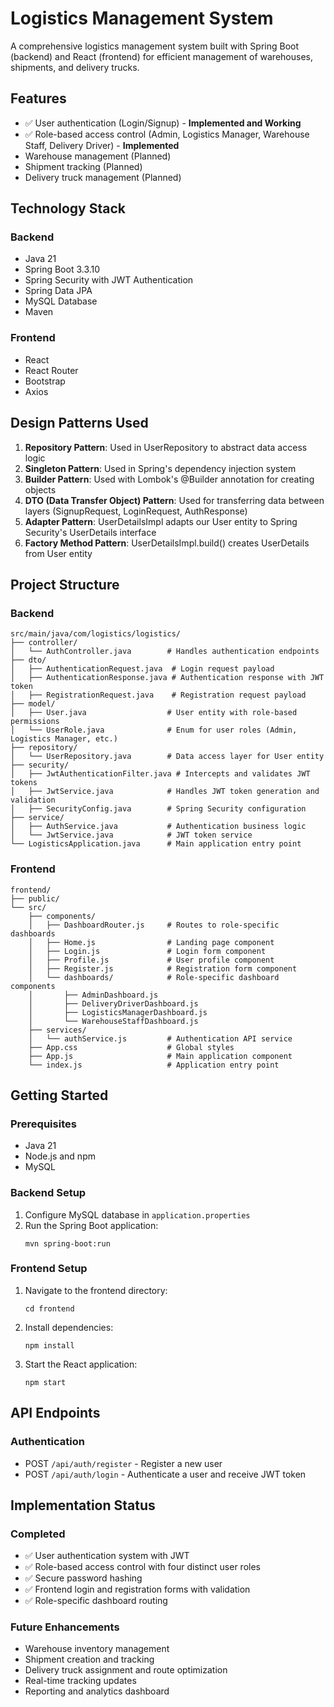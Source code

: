 # Logistics Management System

A comprehensive logistics management system built with Spring Boot (backend) and React (frontend) for efficient management of warehouses, shipments, and delivery trucks.

## Features

- ✅ User authentication (Login/Signup) - **Implemented and Working**
- ✅ Role-based access control (Admin, Logistics Manager, Warehouse Staff, Delivery Driver) - **Implemented**
- Warehouse management (Planned)
- Shipment tracking (Planned)
- Delivery truck management (Planned)

## Technology Stack

### Backend
- Java 21
- Spring Boot 3.3.10
- Spring Security with JWT Authentication
- Spring Data JPA
- MySQL Database
- Maven

### Frontend
- React
- React Router
- Bootstrap
- Axios

## Design Patterns Used

1. **Repository Pattern**: Used in UserRepository to abstract data access logic
2. **Singleton Pattern**: Used in Spring's dependency injection system
3. **Builder Pattern**: Used with Lombok's @Builder annotation for creating objects
4. **DTO (Data Transfer Object) Pattern**: Used for transferring data between layers (SignupRequest, LoginRequest, AuthResponse)
5. **Adapter Pattern**: UserDetailsImpl adapts our User entity to Spring Security's UserDetails interface
6. **Factory Method Pattern**: UserDetailsImpl.build() creates UserDetails from User entity

## Project Structure

### Backend
```
src/main/java/com/logistics/logistics/
├── controller/
│   └── AuthController.java        # Handles authentication endpoints
├── dto/
│   ├── AuthenticationRequest.java  # Login request payload
│   ├── AuthenticationResponse.java # Authentication response with JWT token
│   ├── RegistrationRequest.java    # Registration request payload
├── model/
│   ├── User.java                  # User entity with role-based permissions
│   └── UserRole.java              # Enum for user roles (Admin, Logistics Manager, etc.)
├── repository/
│   └── UserRepository.java        # Data access layer for User entity
├── security/
│   ├── JwtAuthenticationFilter.java # Intercepts and validates JWT tokens
│   ├── JwtService.java            # Handles JWT token generation and validation
│   ├── SecurityConfig.java        # Spring Security configuration
├── service/
│   ├── AuthService.java           # Authentication business logic
│   └── JwtService.java            # JWT token service
└── LogisticsApplication.java      # Main application entry point
```

### Frontend
```
frontend/
├── public/
└── src/
    ├── components/
    │   ├── DashboardRouter.js     # Routes to role-specific dashboards
    │   ├── Home.js                # Landing page component
    │   ├── Login.js               # Login form component
    │   ├── Profile.js             # User profile component
    │   ├── Register.js            # Registration form component
    │   └── dashboards/            # Role-specific dashboard components
    │       ├── AdminDashboard.js
    │       ├── DeliveryDriverDashboard.js
    │       ├── LogisticsManagerDashboard.js
    │       └── WarehouseStaffDashboard.js
    ├── services/
    │   └── authService.js         # Authentication API service
    ├── App.css                    # Global styles
    ├── App.js                     # Main application component
    └── index.js                   # Application entry point
```

## Getting Started

### Prerequisites
- Java 21
- Node.js and npm
- MySQL

### Backend Setup
1. Configure MySQL database in `application.properties`
2. Run the Spring Boot application:
   ```
   mvn spring-boot:run
   ```

### Frontend Setup
1. Navigate to the frontend directory:
   ```
   cd frontend
   ```
2. Install dependencies:
   ```
   npm install
   ```
3. Start the React application:
   ```
   npm start
   ```

## API Endpoints

### Authentication
- POST `/api/auth/register` - Register a new user
- POST `/api/auth/login` - Authenticate a user and receive JWT token

## Implementation Status

### Completed
- ✅ User authentication system with JWT
- ✅ Role-based access control with four distinct user roles
- ✅ Secure password hashing
- ✅ Frontend login and registration forms with validation
- ✅ Role-specific dashboard routing


### Future Enhancements
- Warehouse inventory management
- Shipment creation and tracking
- Delivery truck assignment and route optimization
- Real-time tracking updates
- Reporting and analytics dashboard
